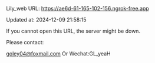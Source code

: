 Lily_web URL: https://ae6d-61-165-102-156.ngrok-free.app

Updated at: 2024-12-09 21:58:15

If you cannot open this URL, the server might be down.

Please contact: 

goley04@foxmail.com Or Wechat:GL_yeaH